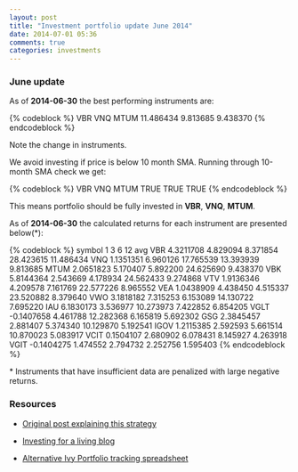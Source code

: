 ```yaml
---
layout: post
title: "Investment portfolio update June 2014"
date: 2014-07-01 05:36
comments: true
categories: investments
---
```


### June update

As of **2014-06-30** the best performing instruments are:

{% codeblock %}
      VBR       VNQ      MTUM
11.486434  9.813685  9.438370
{% endcodeblock %}

Note the change in instruments.

We avoid investing if price is below 10 month SMA. Running through 10-month SMA check we get:

{% codeblock %}
  VBR  VNQ MTUM
TRUE TRUE TRUE
{% endcodeblock %}

This means portfolio should be fully invested in **VBR**, **VNQ**, **MTUM**.

As of **2014-06-30** the calculated returns for each instrument are presented below(*):

{% codeblock %}
symbol        1          3          6           12           avg
VBR   4.3211708 4.829094  8.371854 28.423615 11.486434
VNQ   1.1351351 6.960126 17.765539 13.393939  9.813685
MTUM  2.0651823 5.170407  5.892200 24.625690  9.438370
VBK   5.8144364 2.543669  4.178934 24.562433  9.274868
VTV   1.9136346 4.209578  7.161769 22.577226  8.965552
VEA   1.0438909 4.438450  4.515337 23.520882  8.379640
VWO   3.1818182 7.315253  6.153089 14.130722  7.695220
IAU   6.1830173 3.536977 10.273973  7.422852  6.854205
VGLT -0.1407658 4.461788 12.282368  6.165819  5.692302
GSG   2.3845457 2.881407  5.374340 10.129870  5.192541
IGOV  1.2115385 2.592593  5.661514 10.870023  5.083917
VCIT  0.1504107 2.680902  6.078431  8.145927  4.263918
VGIT -0.1404275 1.474552  2.794732  2.252756  1.595403
{% endcodeblock %}

\* Instruments that have insufficient data are penalized with large negative returns.

### Resources

 * [Original post explaining this strategy](/blog/2013/10/30/investment-portfolio-update-october-2013/)

 * [Investing for a living blog](http://investingforaliving.wordpress.com/)

 * [Alternative Ivy Portfolio tracking spreadsheet](https://docs.google.com/spreadsheet/ccc?key=0Ai0xPgGdCts3dEhZVUVXTFQtOEdsRUYwSmRLN3M0NHc&usp=sharing#gid=1)